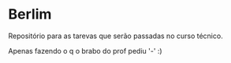 # Berlim

Repositório para as tarevas que serão passadas no curso técnico.

Apenas fazendo o q o brabo do prof pediu '-' :) 
